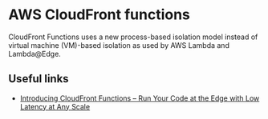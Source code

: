 # AWS CloudFront functions

CloudFront Functions uses a new process-based isolation model instead of virtual machine (VM)-based isolation as used by AWS Lambda and Lambda@Edge. 

## Useful links

- [Introducing CloudFront Functions – Run Your Code at the Edge with Low Latency at Any Scale](https://aws.amazon.com/blogs/aws/introducing-cloudfront-functions-run-your-code-at-the-edge-with-low-latency-at-any-scale/)